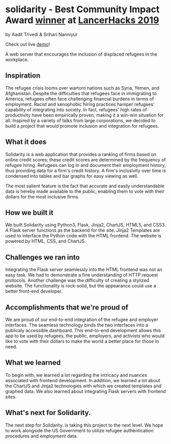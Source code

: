 # solidarity - Best Community Impact Award [winner](https://devpost.com/software/solidarity-ygjsf4 "winner") at [LancerHacks 2019](http://lancerhacks.com)
by Aadit Trivedi & Srihari Nanniyur

Check out live [demo](https://solidarity-api-heroku.herokuapp.com/)!

A web server that encourages the inclusion of displaced refugees in the workplace.

## Inspiration

The refugee crisis looms over wartorn nations such as Syria, Yemen, and Afghanistan. Despite the difficulties that refugees face in immigrating to America, refugees often face challenging financial burdens in terms of employment. Racist and xenophobic hiring practices hamper refugees' capability of integrating into society. In fact, refugees' high rates of productivity have been empirically proven, making it a win-win situation for all. Inspired by a variety of talks from large corporations, we decided to build a project that would promote inclusion and integration for refugees.


## What it does

Solidarity is a web application that provides a ranking of firms based on online credit scores; these credit scores are determined by the frequency of refugee hiring. Refugees can log in and document their employment history, thus providing data for a firm's credit history. A firm's inclusivity over time is condensed into tables and bar graphs for easy viewing as well.

The most salient feature is the fact that accurate and easily understandable data is hereby made available to the public, enabling them to vote with their dollars for the most inclusive firms.


## How we built it

We built Solidarity using Python3, Flask, Jinja2, ChartJS, HTML5, and CSS3. A Flask server functions as the backend for the site. Jinja2 Templates are used to interface the Python code with the HTML frontend. The website is powered by HTML, CSS, and ChartJS.


## Challenges we ran into

Integrating the Flask server seamlessly into the HTML frontend was not an easy task. We had to demonstrate a fine understanding of HTTP request protocols.  Another challenge was the difficulty of creating a stylized website. The functionality is rock-solid, but the appearance could use a better front-end developer.

## Accomplishments that we're proud of

We are proud of our end-to-end integration of the refugee and employer interfaces. The seamless technology binds the two interfaces into a publicaly accessible dashboard. This end-to-end development allows this app to be used by refugees, the public, employers, and activists who would like to vote with their dollars to make the world a better place for those in need.

## What we learned

To begin with, we learned a lot regarding the intricacy and nuances associated with frontend development. In addition, we learned a lot about the ChartJS and Jinja2 technologies with which we created templates and graphed data. We also learned about integrating Flask servers with frontend sites.

## What's next for Solidarity.

The next step for Solidarity. is taking this project to the next level. We hope to work alongside the US Government to utilize refugee authentication procedures and employment data.

